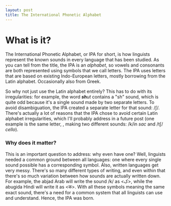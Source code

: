```yaml
---
layout: post
title: The International Phonetic Alphabet
---
```


# What is it?

The International Phonetic Alphabet, or IPA for short, is how linguists represent the known sounds in every language that has been studied. As you can tell from the title, the IPA is an _alphabet_, so vowels and consonants are both represented using symbols that we call letters. The IPA uses letters that are based on existing Indo-European letters, mostly borrowing from the Latin alphabet. Occasionally also from Greek.

So why not just use the Latin alphabet entirely? This has to do with its irregularities: for example, the word _**sh**ut_ contains a "sh" sound, which is quite odd because it's a single sound made by two separate letters. To avoid disambiguation, the IPA created a separate letter for that sound: /ʃ/. There's actually a lot of reasons that the IPA chose to avoid certain Latin alphabet irregularities, which I'll probably address in a future post (one example is the same letter, <c>, making two different sounds: /k/in _sac_ and /tʃ/ _cello_).

### Why does it matter?

This is an important question to address: why even have one? Well, linguists needed a common ground between all languages: one where every single sound possible has a corresponding symbol. Also, written languages get very messy. There's so many different types of writing, and even within that there's so much variation between how sounds are actually written down. For example, the abjad Arab will write the sound /k/ as <ک>, while the abugida Hindi will write it as <क>. With all these symbols meaning the same exact sound, there's a need for a common system that all linguists can use and understand. Hence, the IPA was born.
